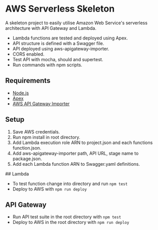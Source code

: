 # AWS Serverless Skeleton

A skeleton project to easily utilise Amazon Web Service's serverless architecture with API Gateway and Lambda.

- Lambda functions are tested and deployed using Apex.
- API structure is defined with a Swagger file.
- API deployed using aws-apigateway-importer.
- CORS enabled.
- Test API with mocha, should and supertest.
- Run commands with npm scripts.

## Requirements

- [Node.js](https://nodejs.org)
- [Apex](https://github.com/apex/apex)
- [AWS API Gateway Importer](https://github.com/awslabs/aws-apigateway-importer)

## Setup

1. Save AWS credentials.
2. Run npm install in root directory.
3. Add Lambda execution role ARN to project.json and each functions function.json.
4. Add aws-apigateway-importer path, API URL, stage name to package.json.
5. Add each Lambda function ARN to Swagger.yaml definitions.

## Lambda

- To test function change into directory and run `npm test`
- Deploy to AWS with `npm run deploy`

## API Gateway

- Run API test suite in the root directory with `npm test`
- Deploy to AWS in the root directory with `npm run deploy`
